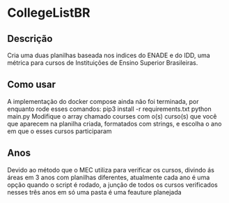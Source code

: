 # CollegeListBR
## Descrição
Cria uma duas planilhas baseada nos indices do ENADE e do IDD, uma métrica para cursos de Instituições de Ensino Superior Brasileiras.

## Como usar
A implementação do docker compose ainda não foi terminada, por enquanto rode esses comandos:
pip3 install -r requirements.txt
python main.py
Modifique o array chamado courses com o(s) curso(s) que você que aparecem na planilha criada, formatados com strings, e escolha o ano em que o esses cursos participaram

## Anos
Devido ao método que o MEC utiliza para verificar os cursos, divindo ás áreas em 3 anos com planilhas diferentes, atualmente cada ano é uma opção quando o script é rodado, a junção de todos os cursos verificados nesses três anos em só uma pasta é uma feauture planejada

